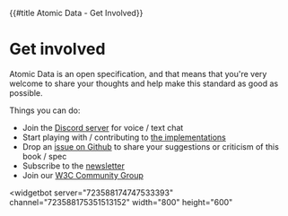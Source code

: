 {{#title Atomic Data - Get Involved}}
# Get involved

Atomic Data is an open specification, and that means that you're very welcome to share your thoughts and help make this standard as good as possible.

Things you can do:

- Join the [Discord server](https://discord.gg/a72Rv2P) for voice / text chat
- Start playing with / contributing to [the implementations](tooling.md)
- Drop an [issue on Github](https://github.com/ontola/atomic-data-docs/issues) to share your suggestions or criticism of this book / spec
- Subscribe to the [newsletter](newsletter.md)
- Join our [W3C Community Group](https://www.w3.org/community/atomic-data/)

<widgetbot
  server="723588174747533393"
  channel="723588175351513152"
  width="800"
  height="600"
></widgetbot>
<script src="https://cdn.jsdelivr.net/npm/@widgetbot/html-embed"></script>
